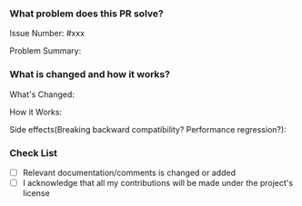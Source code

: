 <!-- Thank you for contributing to dingofs! -->

### What problem does this PR solve?

Issue Number: #xxx <!-- replace xxx with issue number -->

Problem Summary:

### What is changed and how it works?

What's Changed:

How it Works:

Side effects(Breaking backward compatibility? Performance regression?):

### Check List

- [ ] Relevant documentation/comments is changed or added
- [ ] I acknowledge that all my contributions will be made under the project's license
